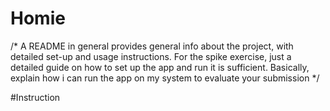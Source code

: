 # Homie

/*
A README in general provides general info about the project, with detailed set-up and usage instructions. For the spike exercise, just a detailed guide on how to set up the app and run it is sufficient. Basically, explain how i can run the app on my system to evaluate your submission
*/

#Instruction


